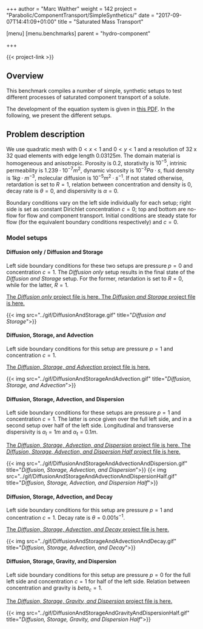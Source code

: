 +++
author = "Marc Walther"
weight = 142
project = "Parabolic/ComponentTransport/SimpleSynthetics/"
date = "2017-09-07T14:41:09+01:00"
title = "Saturated Mass Transport"

[menu]
  [menu.benchmarks]
    parent = "hydro-component"

+++

{{< project-link >}}


## Overview

This benchmark compiles a number of simple, synthetic setups to test different processes of saturated component transport of a solute.

The development of the equation system is given in [this PDF](../HC-Process.pdf). In the following, we present the different setups.


## Problem description

We use quadratic mesh with $0 < x < 1$ and $0 < y < 1$ and a resolution of 32 x 32 quad elements with edge length $0.03125 m$. The domain material is homogeneous and anisotropic. Porosity is $0.2$, storativity is $10^{-5}$, intrinic permeability is $1.239 \cdot 10^{-7} m^2$, dynamic viscosity is $10^{-3} Pa \cdot s$, fluid density is $1 kg\cdot m^{-3}$, molecular diffusion is $10^{-5} m^2\cdot s^{-1}$. If not stated otherwise, retardation is set to $R=1$, relation between concentration and density is $0$, decay rate is $\theta = 0$, and dispersivity is $\alpha = 0$.

Boundary conditions vary on the left side individually for each setup; right side is set as constant Dirichlet concentration $c=0$; top and bottom are no-flow for flow and component transport. Initial conditions are steady state for flow (for the equivalent boundary conditions respectively) and $c=0$.

### Model setups

#### Diffusion only / Diffusion and Storage

Left side boundary conditions for these two setups are pressure $p=0$ and concentration $c=1$. The *Diffusion only* setup results in the final state of the *Diffusion and Storage* setup. For the former, retardation is set to $R=0$, while for the latter, $R=1$.

[The *Diffusion only* project file is here. ](../../../../../Tests/Data/Parabolic/ComponentTransport/ConcentrationDiffusionOnly.prj)
[The *Diffusion and Storage* project file is here. ](../../../../../Tests/Data/Parabolic/ComponentTransport/ConcentrationDiffusionAndStorage.prj)

{{< img src="../gif/DiffusionAndStorage.gif" title="*Diffusion and Storage*">}}

#### Diffusion, Storage, and Advection

Left side boundary conditions for this setup are pressure $p=1$ and concentration $c=1$.

[The *Diffusion, Storage, and Advection* project file is here. ](../../../../../Tests/Data/Parabolic/ComponentTransport/DiffusionAndStorageAndAdvection.prj)

{{< img src="../gif/DiffusionAndStorageAndAdvection.gif" title="*Diffusion, Storage, and Advection*">}}

#### Diffusion, Storage, Advection, and Dispersion

Left side boundary conditions for these setups are pressure $p=1$ and concentration $c=1$. The latter is once given over the full left side, and in a second setup over half of the left side. Longitudinal and transverse dispersivity is $\alpha_l = 1 m$ and $\alpha_t = 0.1 m$.

[The *Diffusion, Storage, Advection, and Dispersion* project file is here. ](../../../../../Tests/Data/Parabolic/ComponentTransport/DiffusionAndStorageAndAdvectionAndDispersion.prj)
[The *Diffusion, Storage, Advection, and Dispersion Half* project file is here. ](../../../../../Tests/Data/Parabolic/ComponentTransport/DiffusionAndStorageAndAdvectionAndDispersionHalf.prj)

{{< img src="../gif/DiffusionAndStorageAndAdvectionAndDispersion.gif" title="*Diffusion, Storage, Advection, and Dispersion*">}}
{{< img src="../gif/DiffusionAndStorageAndAdvectionAndDispersionHalf.gif" title="*Diffusion, Storage, Advection, and Dispersion Half*">}}

#### Diffusion, Storage, Advection, and Decay

Left side boundary conditions for this setup are pressure $p=1$ and concentration $c=1$. Decay rate is $\theta = 0.001 s^{-1}$.

[The *Diffusion, Storage, Advection, and Decay* project file is here. ](../../../../../Tests/Data/Parabolic/ComponentTransport/DiffusionAndStorageAndAdvectionAndDecay.prj)

{{< img src="../gif/DiffusionAndStorageAndAdvectionAndDecay.gif" title="*Diffusion, Storage, Advection, and Decay*">}}

#### Diffusion, Storage, Gravity, and Dispersion 

Left side boundary conditions for this setup are pressure $p=0$ for the full left side and concentration $c=1$ for half of the left side. Relation between concentration and gravity is $beta_c = 1$.

[The *Diffusion, Storage, Gravity, and Dispersion* project file is here. ](../../../../../Tests/Data/Parabolic/ComponentTransport/DiffusionAndStorageAndGravityAndDispersionHalf.prj)

{{< img src="../gif/DiffusionAndStorageAndGravityAndDispersionHalf.gif" title="*Diffusion, Storage, Gravity, and Dispersion Half*">}}
